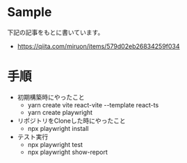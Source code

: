 # Sample
下記の記事をもとに書いています。
- https://qiita.com/miruon/items/579d02eb26834259f034

# 手順
- 初期構築時にやったこと
  - yarn create vite react-vite --template react-ts
  - yarn create playwright
- リポジトリをCloneした時にやったこと
  - npx playwright install
- テスト実行
  - npx playwright test
  - npx playwright show-report

